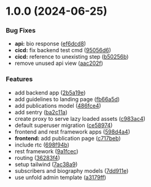 # 1.0.0 (2024-06-25)


### Bug Fixes

* **api:** bio response ([ef6dcd8](https://github.com/marcelovicentegc/django-react-typescript/commit/ef6dcd8e7e27b86516874628bb6a06d5673836b4))
* **cicd:** fix backend test cmd ([95056d6](https://github.com/marcelovicentegc/django-react-typescript/commit/95056d6dee9d57011d1cd054af6c081adc01f247))
* **cicd:** reference to unexisting step ([b50256b](https://github.com/marcelovicentegc/django-react-typescript/commit/b50256b02cf40f3d5fc272ce735c6566a40624ca))
* remove unused api view ([aac202f](https://github.com/marcelovicentegc/django-react-typescript/commit/aac202fb180295b82b9ad783cb2794cc82871383))


### Features

* add backend app ([2b5a19e](https://github.com/marcelovicentegc/django-react-typescript/commit/2b5a19e18163834e84f4e822415a27cab40a48eb))
* add guidelines to landing page ([fb66a5d](https://github.com/marcelovicentegc/django-react-typescript/commit/fb66a5d05a50e0fefff75f10b67671a4ab9d241f))
* add publications model ([486fce4](https://github.com/marcelovicentegc/django-react-typescript/commit/486fce48d9351bb10167e6c6cd0a9a9618b2205b))
* add sentry ([ba2c11a](https://github.com/marcelovicentegc/django-react-typescript/commit/ba2c11a8a1c790a07c1ce00a01e342d2087edce0))
* create proxy to serve lazy loaded assets ([c983ac4](https://github.com/marcelovicentegc/django-react-typescript/commit/c983ac4a2ae13ae629a59194a7f1e42d963b8c1b))
* default superuser migration ([ce58974](https://github.com/marcelovicentegc/django-react-typescript/commit/ce58974c3584bcb6023d8d2a7091716f5eb4c1b5))
* frontend and rest framework apps ([598d4a4](https://github.com/marcelovicentegc/django-react-typescript/commit/598d4a4275bb348fdacf58c34a7a5936d6fb66ef))
* **frontend:** add publication page ([c717beb](https://github.com/marcelovicentegc/django-react-typescript/commit/c717bebf678140c5bfcdb77efefe128a9d449543))
* include rtc ([698f94b](https://github.com/marcelovicentegc/django-react-typescript/commit/698f94be1c61ce2c6c3e2b4d548767dd0d35ef4b))
* rest framework ([9a1fcec](https://github.com/marcelovicentegc/django-react-typescript/commit/9a1fcec91d23156a60c7f887cb63c1e174fc92ff))
* routing ([36283f4](https://github.com/marcelovicentegc/django-react-typescript/commit/36283f4449ac78f80b08f6b4ac68aec9d14bf924))
* setup tailwind ([7ac38a9](https://github.com/marcelovicentegc/django-react-typescript/commit/7ac38a9ef6553af16ce350d6d7386ec35814af3c))
* subscribers and biography models ([7dd911e](https://github.com/marcelovicentegc/django-react-typescript/commit/7dd911e59a735b334cb5d915d9e106cf8bfc0f5a))
* use unfold admin template ([a3179ff](https://github.com/marcelovicentegc/django-react-typescript/commit/a3179ffc1c3f0e20b3c0d09e27015e3eb3fce4f8))

